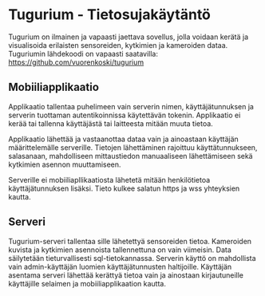 # Tugurium - Tietosujakäytäntö

Tugurium on ilmainen ja vapaasti jaettava sovellus, jolla voidaan kerätä ja visualisoida erilaisten sensoreiden, kytkimien ja kameroiden dataa. Tuguriumin lähdekoodi on vapaasti saatavilla: https://github.com/vuorenkoski/tugurium

## Mobiiliapplikaatio

Applikaatio tallentaa puhelimeen vain serverin nimen, käyttäjätunnuksen ja serverin tuottaman autentikoinnissa käytettävän tokenin. Applikaatio ei kerää tai tallenna käyttäjästä tai laitteesta mitään muuta tietoa.

Applikaatio lähettää ja vastaanottaa dataa vain ja ainoastaan käyttäjän määrittelemälle serverille. Tietojen lähettäminen rajoittuu käyttätunnukseen, salasanaan, mahdolliseen mittaustiedon manuaaliseen lähettämiseen sekä kytkimien asennon muuttamiseen.

Serverille ei mobiiliapllikaatiosta lähetetä mitään henkilötietoa käyttäjätunnuksen lisäksi. Tieto kulkee salatun https ja wss yhteyksien kautta.

## Serveri

Tugurium-serveri tallentaa sille lähetettyä sensoreiden tietoa. Kameroiden kuvista ja kytkimien asennoista tallennettuna on vain viimeisin. Data säilytetään tieturvallisesti sql-tietokannassa. Serverin käyttö on mahdollista vain admin-käyttäjän luomien käyttäjätunnusten haltijoille. Käyttäjän asentama serveri lähettää kerättyä tietoa vain ja ainostaan kirjautuneille käyttäjille selaimen ja mobiiliapplikaation kautta.
